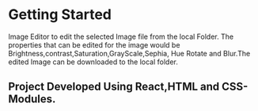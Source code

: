 # Getting Started
Image Editor to edit the selected Image file from the local Folder. The properties that can be edited for the image would be Brightness,contrast,Saturation,GrayScale,Sephia, Hue Rotate and Blur.The edited Image can be downloaded to the local folder.

## Project Developed Using React,HTML and CSS-Modules.

